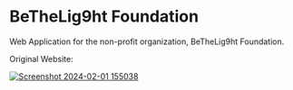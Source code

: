 # BeTheLig9ht Foundation

Web Application for the non-profit organization, BeTheLig9ht Foundation.

Original Website:

<a href = "https://betheli9ht.org/">

![Screenshot 2024-02-01 155038](https://github.com/choir27/BeTheLig9ht-Foundation/assets/66279068/0c602807-5fde-463b-8a5a-9dff0d1eb191)

</a>
